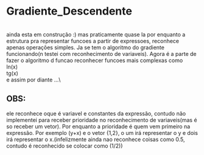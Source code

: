 # Gradiente_Descendente
\
ainda esta em construção :)
mas praticamente quase la
por enquanto a estrutura pra representar funcoes a partir de expressoes,
reconhece apenas operações simples. Ja se tem o algoritmo do gradiente funcionando(n testei com reconhecimento de variaveis). Agora é a parte
de fazer o algoritmo d funcao reconhecer funcoes mais complexas como 
\
ln(x)\
tg(x)\
e assim por diante ...\

## OBS:
ele reconhece oque é variavel e constantes da expressão, contudo não implementei para receber prioridade no reconhecimento de variaveis(mas é so receber um vetor). 
Por enquanto a prioridade é quem vem primeiro na expressão. Por exemplo (y+x) e o vetor {1,2}, o um irá representar o y e dois irá representar o x.(infelizmente ainda nao reconhece coisas como 0.5, contudo é reconhecido se colocar como (1/2))


